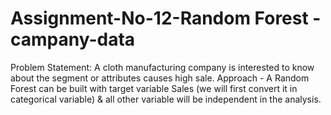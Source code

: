 # Assignment-No-12-Random Forest -campany-data
Problem Statement: A cloth manufacturing company is interested to know about the segment or attributes causes high sale. Approach - A Random Forest can be built with target variable Sales (we will first convert it in categorical variable) &amp; all other variable will be independent in the analysis.
